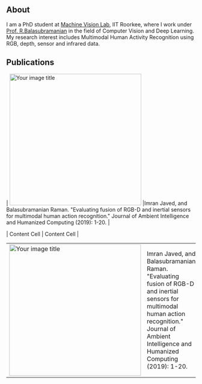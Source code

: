 ## About
I am a PhD student at [Machine Vision Lab](https://balarsgroup.github.io/), IIT Roorkee, where I work under [Prof. R.Balasubramanian](https://sites.google.com/site/balaiitr/) in the field of Computer Vision and Deep Learning. My research interest includes Multimodal Human Activity Recognition using RGB, depth, sensor and infrared data. 

## Publications



| <img src="https://i.ibb.co/QYYcdLj/0001.jpg" alt="Your image title" width="350"/>  |Imran Javed, and Balasubramanian Raman. "Evaluating fusion of RGB-D and inertial sensors for multimodal human action recognition." Journal of Ambient Intelligence and Humanized Computing (2019): 1-20. |

| Content Cell  | Content Cell  |

<table>
  <td><img src="https://i.ibb.co/QYYcdLj/0001.jpg" alt="Your image title" width="350"/></td>
    <td>Imran Javed, and Balasubramanian Raman. "Evaluating fusion of RGB-D and inertial sensors for multimodal human action recognition." Journal of Ambient Intelligence and Humanized Computing (2019): 1-20.</td>
  </tr>
</table>
